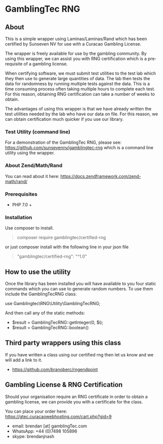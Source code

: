 # GamblingTec RNG

## About
This is a simple wrapper using Laminas/Laminas/Rand which has been certified by Sunseven NV for use with
a Curacao Gambling License.

The wrapper is freely available for use by the gambling community. By using this wrapper, we can assist you
with RNG certification which is a pre-requisite of a gambling license.

When certifying software, we must submit test utilities to the test lab which they then use to generate large quantities
of data. The lab then tests the data for randomness by running multiple tests against the data. This is a time consuming
process often taking multiple hours to complete each test. For this reason, obtaining RNG certification can take a 
number of weeks to obtain.

The advantages of using this wrapper is that we have already written the test utilities needed by the lab who have our data
on file. For this reason, we can obtain certification much quicker if you use our library.

### Test Utility (command line)

For a demonstration of the GamblingTec RNG, please see: https://github.com/sunsevennv/gamblingtec-rng which is a 
command line utility using the wrapper.

### About Zend/Math/Rand

You can read about it here: https://docs.zendframework.com/zend-math/rand/

### Prerequisites

- PHP 7.0 +

### Installation

Use composer to install.

> composer require gamblingtec/certified-rng

or just composer install with the following line in your json file

> "gamblingtec/certified-rng": "^1.0"

## How to use the utility
Once the library has been installed you will have available to you four static commands which you can use to generate random numbers.
To use them include the GamblingTecRNG class:

use Gamblingtec\RNG\Utility\GamblingTecRNG;

And then call any of the static methods:

- $result = GamblingTecRNG::getInteger(0, $i);
- $result = GamblingTecRNG::boolean()

## Third party wrappers using this class
If you have written a class using our certified rng then let us know and we will add a link to it.
* https://github.com/branoberc/rngendpoint

## Gambling License & RNG Certification

Should your organisation require an RNG certificate in order to obtain a gambling license, we can provide you with 
a certificate for the class.

You can place your order here: https://gtec.curacaowebhosting.com/cart.php?gid=9

* email: brendan [at] gamblingTec.com
* WhatsApp: +44 (0)7498 105896
* skype: brendanjnash

